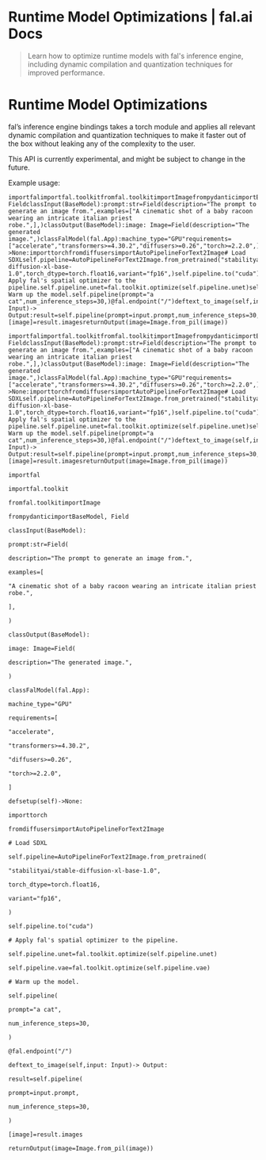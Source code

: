 # Runtime Model Optimizations | fal.ai Docs


> Learn how to optimize runtime models with fal's inference engine, including dynamic compilation and quantization techniques for improved performance.


# Runtime Model Optimizations

fal’s inference engine bindings takes a torch module and applies all relevant dynamic compilation and
quantization techniques to make it faster out of the box without leaking any of the complexity to the user.

This API is currently experimental, and might be subject to change in the future.

Example usage:

```
importfalimportfal.toolkitfromfal.toolkitimportImagefrompydanticimportBaseModel, FieldclassInput(BaseModel):prompt:str=Field(description="The prompt to generate an image from.",examples=["A cinematic shot of a baby racoon wearing an intricate italian priest robe.",],)classOutput(BaseModel):image: Image=Field(description="The generated image.",)classFalModel(fal.App):machine_type="GPU"requirements=["accelerate","transformers>=4.30.2","diffusers>=0.26","torch>=2.2.0",]defsetup(self)->None:importtorchfromdiffusersimportAutoPipelineForText2Image# Load SDXLself.pipeline=AutoPipelineForText2Image.from_pretrained("stabilityai/stable-diffusion-xl-base-1.0",torch_dtype=torch.float16,variant="fp16",)self.pipeline.to("cuda")# Apply fal's spatial optimizer to the pipeline.self.pipeline.unet=fal.toolkit.optimize(self.pipeline.unet)self.pipeline.vae=fal.toolkit.optimize(self.pipeline.vae)# Warm up the model.self.pipeline(prompt="a cat",num_inference_steps=30,)@fal.endpoint("/")deftext_to_image(self,input: Input)-> Output:result=self.pipeline(prompt=input.prompt,num_inference_steps=30,)[image]=result.imagesreturnOutput(image=Image.from_pil(image))
```

```
importfalimportfal.toolkitfromfal.toolkitimportImagefrompydanticimportBaseModel, FieldclassInput(BaseModel):prompt:str=Field(description="The prompt to generate an image from.",examples=["A cinematic shot of a baby racoon wearing an intricate italian priest robe.",],)classOutput(BaseModel):image: Image=Field(description="The generated image.",)classFalModel(fal.App):machine_type="GPU"requirements=["accelerate","transformers>=4.30.2","diffusers>=0.26","torch>=2.2.0",]defsetup(self)->None:importtorchfromdiffusersimportAutoPipelineForText2Image# Load SDXLself.pipeline=AutoPipelineForText2Image.from_pretrained("stabilityai/stable-diffusion-xl-base-1.0",torch_dtype=torch.float16,variant="fp16",)self.pipeline.to("cuda")# Apply fal's spatial optimizer to the pipeline.self.pipeline.unet=fal.toolkit.optimize(self.pipeline.unet)self.pipeline.vae=fal.toolkit.optimize(self.pipeline.vae)# Warm up the model.self.pipeline(prompt="a cat",num_inference_steps=30,)@fal.endpoint("/")deftext_to_image(self,input: Input)-> Output:result=self.pipeline(prompt=input.prompt,num_inference_steps=30,)[image]=result.imagesreturnOutput(image=Image.from_pil(image))
```

```
importfal
```

```
importfal.toolkit
```

```
fromfal.toolkitimportImage
```

```
frompydanticimportBaseModel, Field
```

```
classInput(BaseModel):
```

```
prompt:str=Field(
```

```
description="The prompt to generate an image from.",
```

```
examples=[
```

```
"A cinematic shot of a baby racoon wearing an intricate italian priest robe.",
```

```
],
```

```
)
```

```
classOutput(BaseModel):
```

```
image: Image=Field(
```

```
description="The generated image.",
```

```
)
```

```
classFalModel(fal.App):
```

```
machine_type="GPU"
```

```
requirements=[
```

```
"accelerate",
```

```
"transformers>=4.30.2",
```

```
"diffusers>=0.26",
```

```
"torch>=2.2.0",
```

```
]
```

```
defsetup(self)->None:
```

```
importtorch
```

```
fromdiffusersimportAutoPipelineForText2Image
```

```
# Load SDXL
```

```
self.pipeline=AutoPipelineForText2Image.from_pretrained(
```

```
"stabilityai/stable-diffusion-xl-base-1.0",
```

```
torch_dtype=torch.float16,
```

```
variant="fp16",
```

```
)
```

```
self.pipeline.to("cuda")
```

```
# Apply fal's spatial optimizer to the pipeline.
```

```
self.pipeline.unet=fal.toolkit.optimize(self.pipeline.unet)
```

```
self.pipeline.vae=fal.toolkit.optimize(self.pipeline.vae)
```

```
# Warm up the model.
```

```
self.pipeline(
```

```
prompt="a cat",
```

```
num_inference_steps=30,
```

```
)
```

```
@fal.endpoint("/")
```

```
deftext_to_image(self,input: Input)-> Output:
```

```
result=self.pipeline(
```

```
prompt=input.prompt,
```

```
num_inference_steps=30,
```

```
)
```

```
[image]=result.images
```

```
returnOutput(image=Image.from_pil(image))
```